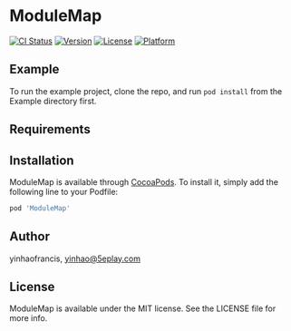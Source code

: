 # ModuleMap

[![CI Status](https://img.shields.io/travis/yinhaofrancis/ModuleMap.svg?style=flat)](https://travis-ci.org/yinhaofrancis/ModuleMap.svg?branch=master)
[![Version](https://img.shields.io/cocoapods/v/ModuleMap.svg?style=flat)](https://cocoapods.org/pods/ModuleMap)
[![License](https://img.shields.io/cocoapods/l/ModuleMap.svg?style=flat)](https://cocoapods.org/pods/ModuleMap)
[![Platform](https://img.shields.io/cocoapods/p/ModuleMap.svg?style=flat)](https://cocoapods.org/pods/ModuleMap)

## Example

To run the example project, clone the repo, and run `pod install` from the Example directory first.

## Requirements

## Installation

ModuleMap is available through [CocoaPods](https://cocoapods.org). To install
it, simply add the following line to your Podfile:

```ruby
pod 'ModuleMap'
```

## Author

yinhaofrancis, yinhao@5eplay.com

## License

ModuleMap is available under the MIT license. See the LICENSE file for more info.
